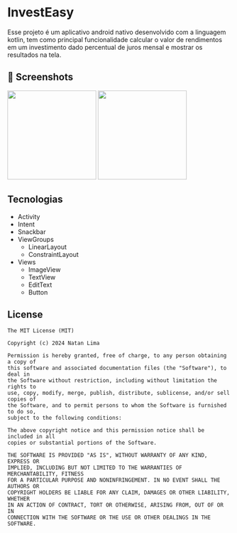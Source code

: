 # InvestEasy
Esse projeto é um aplicativo android nativo desenvolvido com a linguagem kotlin, tem como principal funcionalidade calcular o valor de rendimentos em um investimento dado percentual de juros mensal e mostrar os resultados na tela.

## :camera_flash: Screenshots
<!-- You can add more screenshots here if you like -->
<img src="https://github.com/user-attachments/assets/206be569-a1c7-4ed1-aa9f-211d2a0b529a" width="200"/> <img src="https://github.com/user-attachments/assets/7996efe6-31b4-4f12-b1fc-805bb079dd5c" width="200"/>

## Tecnologias
- Activity
- Intent
- Snackbar
- ViewGroups
  - LinearLayout
  - ConstraintLayout
- Views
  - ImageView
  - TextView
  - EditText
  - Button


## License
```
The MIT License (MIT)

Copyright (c) 2024 Natan Lima

Permission is hereby granted, free of charge, to any person obtaining a copy of
this software and associated documentation files (the "Software"), to deal in
the Software without restriction, including without limitation the rights to
use, copy, modify, merge, publish, distribute, sublicense, and/or sell copies of
the Software, and to permit persons to whom the Software is furnished to do so,
subject to the following conditions:

The above copyright notice and this permission notice shall be included in all
copies or substantial portions of the Software.

THE SOFTWARE IS PROVIDED "AS IS", WITHOUT WARRANTY OF ANY KIND, EXPRESS OR
IMPLIED, INCLUDING BUT NOT LIMITED TO THE WARRANTIES OF MERCHANTABILITY, FITNESS
FOR A PARTICULAR PURPOSE AND NONINFRINGEMENT. IN NO EVENT SHALL THE AUTHORS OR
COPYRIGHT HOLDERS BE LIABLE FOR ANY CLAIM, DAMAGES OR OTHER LIABILITY, WHETHER
IN AN ACTION OF CONTRACT, TORT OR OTHERWISE, ARISING FROM, OUT OF OR IN
CONNECTION WITH THE SOFTWARE OR THE USE OR OTHER DEALINGS IN THE SOFTWARE.
```
